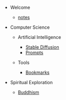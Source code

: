 - Welcome
    - [notes](README.md)

- Computer Science

    - Artificial Intelligence
    
        - [Stable Diffusion](stable-diffusion.md)
        - [Prompts](prompts.md)
    
    - Tools
        
        - [Bookmarks](bookmarks.md)

- Spiritual Exploration

    - [Buddhism](buddhism.md)
    